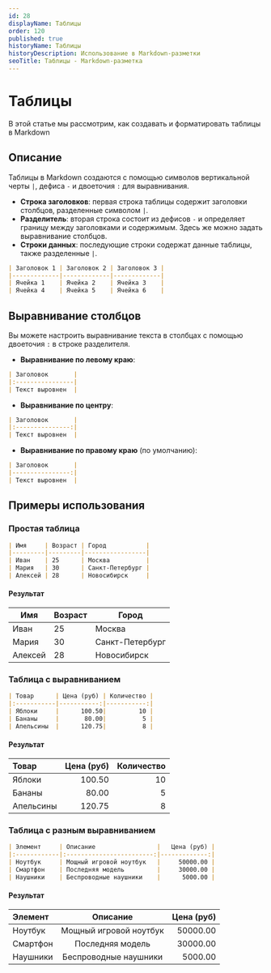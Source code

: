 ```yaml
---
id: 28
displayName: Таблицы
order: 120
published: true
historyName: Таблицы
historyDescription: Использование в Markdown-разметки
seoTitle: Таблицы - Markdown-разметка
---
```


# Таблицы
В этой статье мы рассмотрим, как создавать и форматировать таблицы в Markdown


## Описание
Таблицы в Markdown создаются с помощью символов вертикальной черты `|`, дефиса `-` и двоеточия `:` для выравнивания.
- **Строка заголовков**: первая строка таблицы содержит заголовки столбцов, разделенные символом `|`.
- **Разделитель**: вторая строка состоит из дефисов `-` и определяет границу между заголовками и содержимым. Здесь же можно задать выравнивание столбцов.
- **Строки данных**: последующие строки содержат данные таблицы, также разделенные `|`.

```markdown
| Заголовок 1 | Заголовок 2 | Заголовок 3 |
|-------------|-------------|-------------|
| Ячейка 1    | Ячейка 2    | Ячейка 3    |
| Ячейка 4    | Ячейка 5    | Ячейка 6    |
```


## Выравнивание столбцов

Вы можете настроить выравнивание текста в столбцах с помощью двоеточия `:` в строке разделителя.

- **Выравнивание по левому краю**:
```markdown
| Заголовок       |
|:----------------|
| Текст выровнен  |
```

- **Выравнивание по центру**:
```markdown
| Заголовок       |
|:---------------:|
| Текст выровнен  |
```

- **Выравнивание по правому краю** (по умолчанию):
```markdown
| Заголовок       |
|----------------:|
| Текст выровнен  |
```

## Примеры использования

### Простая таблица

```markdown
| Имя     | Возраст | Город           |
|---------|---------|-----------------|
| Иван    | 25      | Москва          |
| Мария   | 30      | Санкт-Петербург |
| Алексей | 28      | Новосибирск     |
```
#### Результат

| Имя     | Возраст | Город           |
|---------|---------|-----------------|
| Иван    | 25      | Москва          |
| Мария   | 30      | Санкт-Петербург |
| Алексей | 28      | Новосибирск     |


### Таблица с выравниванием

```markdown
| Товар      | Цена (руб) | Количество |
|:-----------|-----------:|-----------:|
| Яблоки     |      100.50|         10 |
| Бананы     |       80.00|          5 |
| Апельсины  |      120.75|          8 |
```

#### Результат

| Товар      | Цена (руб) | Количество |
|:-----------|-----------:|-----------:|
| Яблоки     |      100.50|         10 |
| Бананы     |       80.00|          5 |
| Апельсины  |      120.75|          8 |


### Таблица с разным выравниванием

```markdown
| Элемент     | Описание                 |   Цена (руб) |
|:------------|:------------------------:|-------------:|
| Ноутбук     | Мощный игровой ноутбук   |     50000.00 |
| Смартфон    | Последняя модель         |     30000.00 |
| Наушники    | Беспроводные наушники    |      5000.00 |
```
#### Результат

| Элемент     |         Описание         |   Цена (руб) |
|:------------|:------------------------:|-------------:|
| Ноутбук     |  Мощный игровой ноутбук  |     50000.00 |
| Смартфон    |     Последняя модель     |     30000.00 |
| Наушники    |  Беспроводные наушники   |      5000.00 |
